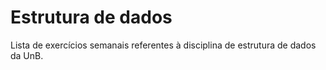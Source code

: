 # Estrutura de dados

 Lista de exercícios semanais referentes à disciplina de estrutura de dados da UnB.